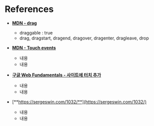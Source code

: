# References

- [**MDN - drag**](https://developer.mozilla.org/ko/docs/Web/API/Document/drag_event)
  - draggable : true
  - drag, dragstart, dragend, dragover, dragenter, dragleave, drop

- [**MDN - Touch events**](https://developer.mozilla.org/ko/docs/Web/API/Touch_events)
  - 내용
  - 내용

- [**구글 Web Fundamentals - 사이트에 터치 추가**](https://developers.google.com/web/fundamentals/design-and-ux/input/touch?hl=ko)
  - 내용
  - 내용

- [**https://sergeswin.com/1032/**](https://sergeswin.com/1032/)
  - 내용
  - 내용